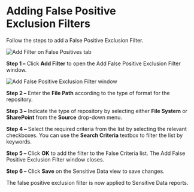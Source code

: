 # Adding False Positive Exclusion Filters

Follow the steps to add a False Positive Exclusion Filter.

![Add Filter on False Positives tab](/img/product_docs/accessanalyzer/admin/settings/sensitivedata/exclusions/addfilter.webp)

**Step 1 –** Click **Add Filter** to open the Add False Positive Exclusion Filter window.

![Add False Positive Exclusion Filter window](/img/product_docs/accessanalyzer/admin/settings/sensitivedata/exclusions/addexclusionfilterwindow.webp)

**Step 2 –** Enter the **File Path** according to the type of format for the repository.

**Step 3 –** Indicate the type of repository by selecting either **File System** or **SharePoint**
from the **Source** drop-down menu.

**Step 4 –** Select the required criteria from the list by selecting the relevant checkboxes. You
can use the **Search Criteria** textbox to filter the list by keywords.

**Step 5 –** Click **OK** to add the filter to the False Criteria list. The Add False Positive
Exclusion Filter window closes.

**Step 6 –** Click **Save** on the Sensitive Data view to save changes.

The false positive exclusion filter is now applied to Sensitive Data reports.

